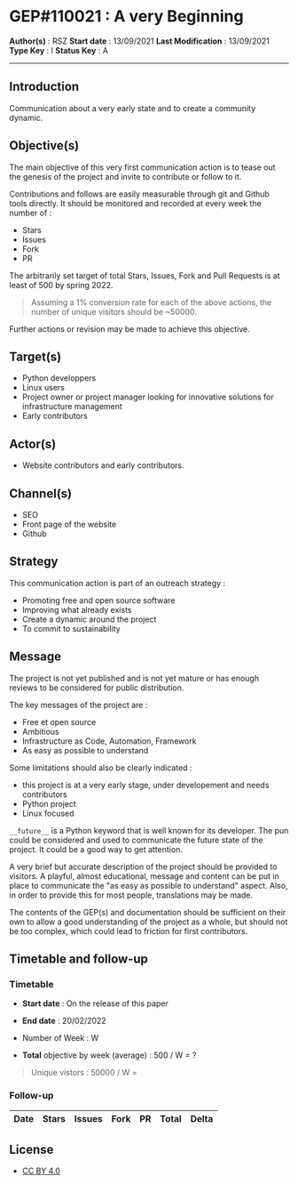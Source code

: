 # GEP#110021 : A very Beginning

__Author(s)__ : RSZ
__Start date__ : 13/09/2021
__Last Modification__ : 13/09/2021
__Type Key__ : I
__Status Key__ : A

----------------------

## Introduction

Communication about a very early state and to create a community dynamic.

## Objective(s)

The main objective of this very first communication action is to tease out the genesis of the project and invite to contribute or follow to it.

Contributions and follows are easily measurable through git and Github tools directly. It should be monitored and recorded at every week the number of :
- Stars
- Issues
- Fork
- PR

The arbitrarily set target of total Stars, Issues, Fork and Pull Requests is at least of 500 by spring 2022.

> Assuming a 1% conversion rate for each of the above actions, the number of unique visitors should be ~50000.

Further actions or revision may be made to achieve this objective.

## Target(s)

- Python developpers
- Linux users
- Project owner or project manager looking for innovative solutions for infrastructure management
- Early contributors

## Actor(s)

- Website contributors and early contributors.

## Channel(s)

- SEO
- Front page of the website
- Github

## Strategy

This communication action is part of an outreach strategy :
- Promoting free and open source software
- Improving what already exists
- Create a dynamic around the project
- To commit to sustainability

## Message

The project is not yet published and is not yet mature or has enough reviews to be considered for public distribution.

The key messages of the project are :
- Free et open source
- Ambitious
- Infrastructure as Code, Automation, Framework
- As easy as possible to understand

Some limitations should also be clearly indicated :
- this project is at a very early stage, under developement and needs contributors
- Python project
- Linux focused

`__future__` is a Python keyword that is well known for its developer. The pun could be considered and used to communicate the future state of the project. It could be a good way to get attention.

A very brief but accurate description of the project should be provided to visitors. A playful, almost educational, message and content can be put in place to communicate the "as easy as possible to understand" aspect. Also, in order to provide this for most people, translations may be made.

The contents of the GEP(s) and documentation should be sufficient on their own to allow a good understanding of the project as a whole, but should not be too complex, which could lead to friction for first contributors.

## Timetable and follow-up

### Timetable

- __Start date__ : On the release of this paper
- __End date__ : 20/02/2022

- Number of Week : W
- __Total__ objective by week (average) : 500 / W = ?

> Unique vistors : 50000 / W = 

### Follow-up

| Date | Stars | Issues | Fork | PR | __Total__ | Delta |
|-|-|-|-|-|-|-|


## License

- [CC BY 4.0](https://creativecommons.org/licenses/by/4.0/)
